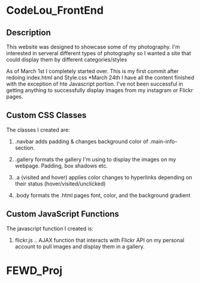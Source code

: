 # CodeLou_FrontEnd

## Description

This website was designed to showcase some of my photography.  I'm interested in serveral different types of photography so I wanted a site that could display them by different categories/styles

As of March 1st I completely started over.  This is my first commit after redoing index.html and Style.css
*March 24th I have all the content finished with the exception of hte Javascript portion.  I've not been successful in getting anything to successfully display images from my instagram or Flickr pages.

## Custom CSS Classes

The classes I created are:

1. .navbar
adds padding & changes background color of .main-info-section.

2. .gallery
formats the gallery I'm using to display the images on my webpage.  Padding, box shadows etc.

3. .a (visited and hover)
applies color changes to hyperlinks depending on their status (hover/visited/unclicked)

4. .body
formats the .html pages font, color, and the background gradient


## Custom JavaScript Functions

The javascript function I created is:

1. flickr.js
.. AJAX function that interacts with Flickr API on my personal account to pull images and display them in a gallery.

# FEWD_Proj
